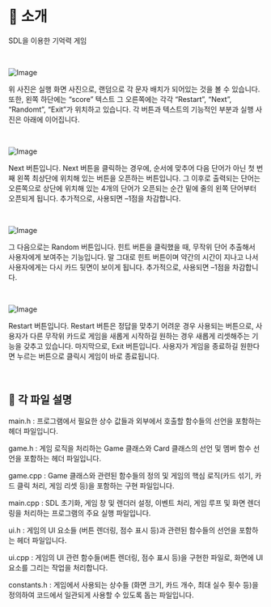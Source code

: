 # 📝 소개
SDL을 이용한 기억력 게임

<br>

![Image](https://github.com/user-attachments/assets/68c7e57c-4011-4ca0-91df-c62f71830619)

 위 사진은 실행 화면 사진으로, 랜덤으로 각 문자 배치가 되어있는 것을 볼 수 있습니다. 또한, 왼쪽 하단에는 “score” 텍스트 그 오른쪽에는 각각 “Restart”, “Next”, “Randomt”, “Exit”가 위치하고 있습니다. 각 버튼과 텍스트의 기능적인 부분과 실행 사진은 아래에 이어집니다.

 <br>

![Image](https://github.com/user-attachments/assets/493cdb63-dadb-4580-a570-cffe4d7af88d)

 Next 버튼입니다. Next 버튼을 클릭하는 경우에, 순서에 맞추어 다음 단어가 아닌 첫 번째 왼쪽 최상단에 위치해 있는 버튼을 오픈하는 버튼입니다. 그 이후로 출력되는 단어는 오른쪽으로 상단에 위치해 있는 4개의 단어가 오픈되는 순간 밑에 줄의 왼쪽 단어부터 오픈되게 됩니다. 추가적으로, 사용되면 –1점을 차감합니다.

 <br>

![Image](https://github.com/user-attachments/assets/e8c466d9-4217-48c0-b4ff-4d97e10ced4f)

 그 다음으로는 Random 버튼입니다. 힌트 버튼을 클릭했을 때, 무작위 단어 추출해서 사용자에게 보여주는 기능입니다. 말 그대로 힌트 버튼이며 약간의 시간이 지나고 나서 사용자에게는 다시 카드 뒷면이 보이게 됩니다. 추가적으로, 사용되면 –1점을 차감합니다.

 <br>

![Image](https://github.com/user-attachments/assets/da8e560b-cd47-4293-b82f-6400a7dadd94)

 Restart 버튼입니다. Restart 버튼은 정답을 맞추기 어려운 경우 사용되는 버튼으로, 사용자가 다른 무작위 카드로 게임을 새롭게 시작하길 원하는 경우 새롭게 리셋해주는 기능을 갖추고 있습니다. 마지막으로, Exit 버튼입니다. 사용자가 게임을 종료하길 원한다면 누르는 버튼으로 클릭시 게임이 바로 종료됩니다.

 <br>

## 📁 각 파일 설명
main.h : 프로그램에서 필요한 상수 값들과 외부에서 호출할 함수들의 선언을 포함하는 헤더 파일입니다.

game.h : 게임 로직을 처리하는 Game 클래스와 Card 클래스의 선언 및 멤버 함수 선언을 포함하는 헤더 파일입니다.

game.cpp : Game 클래스와 관련된 함수들의 정의 및 게임의 핵심 로직(카드 섞기, 카드 클릭 처리, 게임 리셋 등)을 포함하는 구현 파일입니다.

main.cpp : SDL 초기화, 게임 창 및 렌더러 설정, 이벤트 처리, 게임 루프 및 화면 렌더링을 처리하는 프로그램의 주요 실행 파일입니다.

ui.h : 게임의 UI 요소들 (버튼 렌더링, 점수 표시 등)과 관련된 함수들의 선언을 포함하는 헤더 파일입니다.

ui.cpp : 게임의 UI 관련 함수들(버튼 렌더링, 점수 표시 등)을 구현한 파일로, 화면에 UI 요소를 그리는 작업을 처리합니다.

constants.h : 게임에서 사용되는 상수들 (화면 크기, 카드 개수, 최대 실수 횟수 등)을 정의하여 코드에서 일관되게 사용할 수 있도록 돕는 파일입니다.
